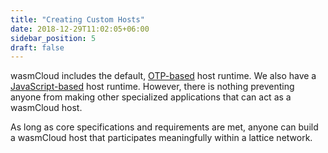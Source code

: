 ```yaml
---
title: "Creating Custom Hosts"
date: 2018-12-29T11:02:05+06:00
sidebar_position: 5
draft: false
---
```


wasmCloud includes the default, [OTP-based](https://github.com/wasmCloud/wasmcloud-otp) host runtime. We also have a [JavaScript-based](https://github.com/wasmCloud/wasmcloud-js) host runtime. However, there is nothing preventing anyone from making other specialized applications that can act as a wasmCloud host.

As long as core specifications and requirements are met, anyone can build a wasmCloud host that participates meaningfully within a lattice network.
